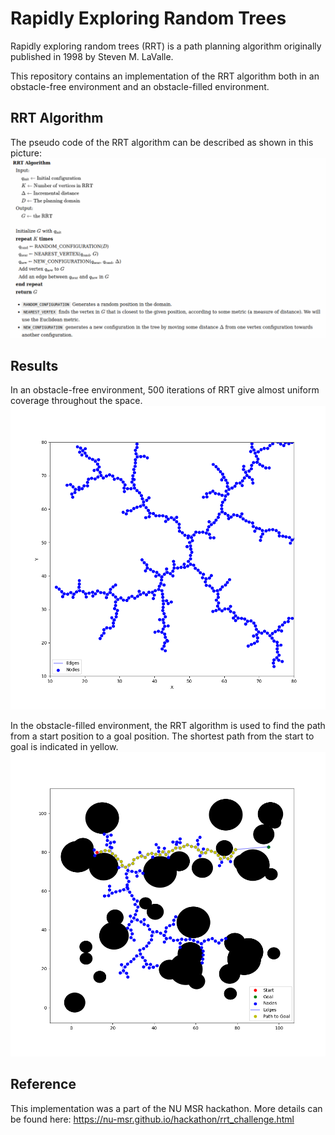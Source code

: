 # Rapidly Exploring Random Trees
Rapidly exploring random trees (RRT) is a path planning algorithm originally published in 1998 by Steven M. LaValle.

This repository contains an implementation of the RRT algorithm both in an obstacle-free environment and an obstacle-filled environment. 

## RRT Algorithm
The pseudo code of the RRT algorithm can be described as shown in this picture:
![image](/images/rrt-algorithm.png)
    
## Results
In an obstacle-free environment, 500 iterations of RRT give almost uniform coverage throughout the space.
![image](/images/basic-rrt.png)

In the obstacle-filled environment, the RRT algorithm is used to find the path from a start position to a goal position. The shortest path from the start to goal is indicated in yellow.
![image](/images/collision-rrt.png)

## Reference
This implementation was a part of the NU MSR hackathon. More details can be found here: https://nu-msr.github.io/hackathon/rrt_challenge.html